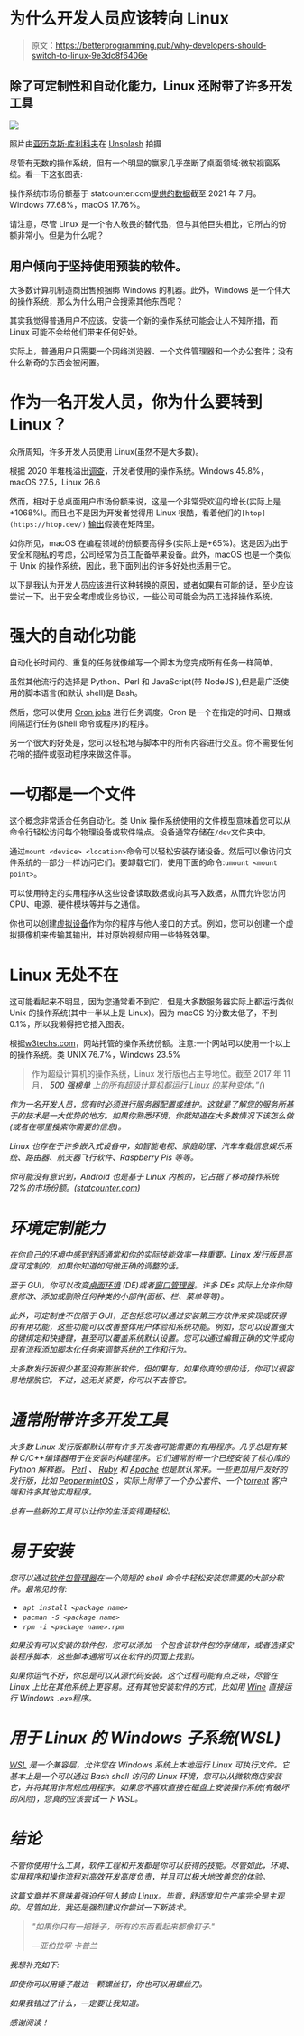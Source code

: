 # 为什么开发人员应该转向 Linux

> 原文：<https://betterprogramming.pub/why-developers-should-switch-to-linux-9e3dc8f6406e>

## 除了可定制性和自动化能力，Linux 还附带了许多开发工具

![](img/aa376a29ba27fb50745791461adf9636.png)

照片由[亚历克斯·库利科夫](https://unsplash.com/@burntime?utm_source=medium&utm_medium=referral)在 [Unsplash](https://unsplash.com?utm_source=medium&utm_medium=referral) 拍摄

尽管有无数的操作系统，但有一个明显的赢家几乎垄断了桌面领域:微软视窗系统。看一下这张图表:

操作系统市场份额基于 statcounter.com[提供的数据](https://gs.statcounter.com/os-market-share/desktop/worldwide)截至 2021 年 7 月。Windows 77.68%，macOS 17.76%。

请注意，尽管 Linux 是一个令人敬畏的替代品，但与其他巨头相比，它所占的份额非常小。但是为什么呢？

## 用户倾向于坚持使用预装的软件。

大多数计算机制造商出售预捆绑 Windows 的机器。此外，Windows 是一个伟大的操作系统，那么为什么用户会搜索其他东西呢？

其实我觉得普通用户不应该。安装一个新的操作系统可能会让人不知所措，而 Linux 可能不会给他们带来任何好处。

实际上，普通用户只需要一个网络浏览器、一个文件管理器和一个办公套件；没有什么新奇的东西会被闲置。

# 作为一名开发人员，你为什么要转到 Linux？

众所周知，许多开发人员使用 Linux(虽然不是大多数)。

根据 2020 年堆栈溢出[调查](https://insights.stackoverflow.com/survey/2020)，开发者使用的操作系统。Windows 45.8%，macOS 27.5，Linux 26.6

然而，相对于总桌面用户市场份额来说，这是一个非常受欢迎的增长(实际上是+1068%)。而且也不是因为开发者觉得用 Linux 很酷，看着他们的`[htop](https://htop.dev/)` [输出](https://htop.dev/)假装在矩阵里。

如你所见，macOS 在编程领域的份额要高得多(实际上是+65%)。这是因为出于安全和隐私的考虑，公司经常为员工配备苹果设备。此外，macOS 也是一个类似于 Unix 的操作系统，因此，我下面列出的许多好处也适用于它。

以下是我认为开发人员应该进行这种转换的原因，或者如果有可能的话，至少应该尝试一下。出于安全考虑或业务协议，一些公司可能会为员工选择操作系统。

# 强大的自动化功能

自动化长时间的、重复的任务就像编写一个脚本为您完成所有任务一样简单。

虽然其他流行的选择是 Python、Perl 和 JavaScript(带 NodeJS ),但是最广泛使用的脚本语言(和默认 shell)是 Bash。

然后，您可以使用 [Cron jobs](https://en.m.wikipedia.org/wiki/Cron) 进行任务调度。Cron 是一个在指定的时间、日期或间隔运行任务(shell 命令或程序)的程序。

另一个很大的好处是，您可以轻松地与脚本中的所有内容进行交互。你不需要任何花哨的插件或驱动程序来做这件事。

# 一切都是一个文件

这个概念非常适合任务自动化。类 Unix 操作系统使用的文件模型意味着您可以从命令行轻松访问每个物理设备或软件端点。设备通常存储在`/dev`文件夹中。

通过`mount <device> <location>`命令可以轻松安装存储设备。然后可以像访问文件系统的一部分一样访问它们。要卸载它们，使用下面的命令:`umount <mount point>`。

可以使用特定的实用程序从这些设备读取数据或向其写入数据，从而允许您访问 CPU、电源、硬件模块等并与之通信。

你也可以创建[虚拟设备](https://en.wikipedia.org/wiki/Virtual_device)作为你的程序与他人接口的方式。例如，您可以创建一个虚拟摄像机来传输其输出，并对原始视频应用一些特殊效果。

# Linux 无处不在

这可能看起来不明显，因为您通常看不到它，但是大多数服务器实际上都运行类似 Unix 的操作系统(其中一半以上是 Linux)。因为 macOS 的分数太低了，不到 0.1%，所以我懒得把它插入图表。

根据[w3techs.com](https://w3techs.com/technologies/overview/operating_system)，网站托管的操作系统份额。注意:一个网站可以使用一个以上的操作系统。类 UNIX 76.7%，Windows 23.5%

> 作为超级计算机的操作系统，Linux 发行版也占主导地位。截至 2017 年 11 月， [*500 强榜单*](https://en.wikipedia.org/wiki/TOP500) *上的所有超级计算机都运行 Linux 的某种变体。”(*[](https://en.wikipedia.org/wiki/Linux#Servers,_mainframes_and_supercomputers)**)**

*作为一名开发人员，您有时必须进行服务器配置或维护。这就是了解您的服务所基于的技术是一大优势的地方。如果你熟悉环境，你就知道在大多数情况下该怎么做(或者在哪里搜索你需要的信息)。*

*Linux 也存在于许多嵌入式设备中，如智能电视、家庭助理、汽车车载信息娱乐系统、路由器、航天器飞行软件、Raspberry Pis 等等。*

*你可能没有意识到，Android 也是基于 Linux 内核的，它占据了移动操作系统 72%的市场份额。([statcounter.com](https://gs.statcounter.com/os-market-share/mobile/worldwide))*

# *环境定制能力*

*在你自己的环境中感到舒适通常和你的实际技能效率一样重要。Linux 发行版是高度可定制的，如果你知道如何做正确的调整的话。*

*至于 GUI，你可以改变[桌面环境](https://en.wikipedia.org/wiki/Desktop_environment) (DE)或者[窗口管理器](https://wiki.archlinux.org/title/window_manager)。许多 DEs 实际上允许你随意修改、添加或删除任何种类的小部件(面板、栏、菜单等等)。*

*此外，可定制性不仅限于 GUI，还包括您可以通过安装第三方软件来实现或获得的有用功能，这些功能可以改善整体用户体验和系统功能。例如，您可以设置强大的键绑定和快捷键，甚至可以覆盖系统默认设置。您可以通过编辑正确的文件或向现有流程添加脚本化任务来调整系统的工作和行为。*

*大多数发行版很少甚至没有膨胀软件，但如果有，如果你真的想的话，你可以很容易地摆脱它。不过，这无关紧要，你可以不去管它。*

# *通常附带许多开发工具*

*大多数 Linux 发行版都默认带有许多开发者可能需要的有用程序。几乎总是有某种 C/C++编译器用于在安装时构建程序。它们通常附带一个已经安装了核心库的 Python 解释器。 [Perl](https://www.perl.org/) 、 [Ruby](https://www.ruby-lang.org/en/) 和 [Apache](https://www.apache.org/) 也是默认常来。一些更加用户友好的发行版，比如 [PeppermintOS](https://peppermintos.com/) ，实际上附带了一个办公套件、一个 [torrent](https://en.wikipedia.org/wiki/BitTorrent) 客户端和许多其他实用程序。*

*总有一些新的工具可以让你的生活变得更轻松。*

# *易于安装*

*您可以通过[软件包管理器](https://en.wikipedia.org/wiki/Package_manager)在一个简短的 shell 命令中轻松安装您需要的大部分软件。最常见的有:*

*   *`apt install <package name>`*
*   *`pacman -S <package name>`*
*   *`rpm -i <package name>.rpm`*

*如果没有可以安装的软件包，您可以添加一个包含该软件包的存储库，或者选择安装程序脚本，这些脚本通常可以在软件的页面上找到。*

*如果你运气不好，你总是可以从源代码安装。这个过程可能有点乏味，尽管在 Linux 上比在其他系统上更容易。还有其他安装软件的方式，比如用 [Wine](https://www.winehq.org/) 直接运行 Windows `.exe`程序。*

# *用于 Linux 的 Windows 子系统(WSL)*

*[WSL](https://en.wikipedia.org/wiki/Windows_Subsystem_for_Linux) 是一个兼容层，允许您在 Windows 系统上本地运行 Linux 可执行文件。它基本上是一个可以通过 Bash shell 访问的 Linux 环境，您可以从微软商店安装它，并将其用作常规应用程序。如果您不喜欢直接在磁盘上安装操作系统(有破坏的风险)，您真的应该尝试一下 WSL。*

# *结论*

*不管你使用什么工具，软件工程和开发都是你可以获得的技能。尽管如此，环境、实用程序和操作流程对高效开发高度负责，并且可以极大地改善您的体验。*

*这篇文章并不意味着强迫任何人转向 Linux。毕竟，舒适度和生产率完全是主观的。尽管如此，我还是强烈建议你尝试一下新技术。*

> *"如果你只有一把锤子，所有的东西看起来都像钉子."*
> 
> *—亚伯拉罕·卡普兰*

*我想补充如下:*

*即使你可以用锤子敲进一颗螺丝钉，你也可以用螺丝刀。*

*如果我错过了什么，一定要让我知道。*

*感谢阅读！*